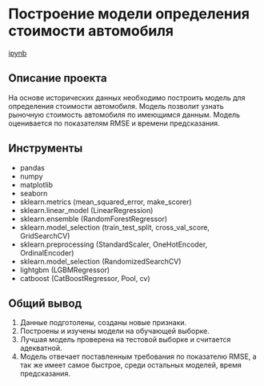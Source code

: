 # Построение модели определения стоимости автомобиля
[ipynb](https://github.com/SeleznevVA/Portfolio/blob/2bcc0a4aaf070ff9f7f94e43d6a4e137de8bfd63/%D0%9F%D0%BE%D1%81%D1%82%D1%80%D0%BE%D0%B5%D0%BD%D0%B8%D0%B5%20%D0%BC%D0%BE%D0%B4%D0%B5%D0%BB%D0%B8%20%D0%BE%D0%BF%D1%80%D0%B5%D0%B4%D0%B5%D0%BB%D0%B5%D0%BD%D0%B8%D1%8F%20%D1%81%D1%82%D0%BE%D0%B8%D0%BC%D0%BE%D1%81%D1%82%D0%B8%20%D0%B0%D0%B2%D1%82%D0%BE%D0%BC%D0%BE%D0%B1%D0%B8%D0%BB%D1%8F/%D0%9F%D0%BE%D1%81%D1%82%D1%80%D0%BE%D0%B5%D0%BD%D0%B8%D0%B5%20%D0%BC%D0%BE%D0%B4%D0%B5%D0%BB%D0%B8%20%D0%BE%D0%BF%D1%80%D0%B5%D0%B4%D0%B5%D0%BB%D0%B5%D0%BD%D0%B8%D1%8F%20%D1%81%D1%82%D0%BE%D0%B8%D0%BC%D0%BE%D1%81%D1%82%D0%B8%20%D0%B0%D0%B2%D1%82%D0%BE%D0%BC%D0%BE%D0%B1%D0%B8%D0%BB%D1%8F.ipynb)
## Описание проекта

На основе исторических данных необходимо построить модель для определения стоимости автомобиля. Модель позволит узнать рыночную стоимость автомобиля по имеющимся данным. Модель оценивается по показателям RMSE и времени предсказания.

## Инструменты 
* pandas 
* numpy
* matplotlib
* seaborn
* sklearn.metrics (mean_squared_error, make_scorer)
* sklearn.linear_model (LinearRegression)
* sklearn.ensemble (RandomForestRegressor)
* sklearn.model_selection (train_test_split, cross_val_score, GridSearchCV)
* sklearn.preprocessing (StandardScaler, OneHotEncoder, OrdinalEncoder)
* sklearn.model_selection (RandomizedSearchCV)
* lightgbm (LGBMRegressor)
* catboost (CatBoostRegressor, Pool, cv)

## Общий вывод 
1. Данные подготолены, созданы новые признаки.
2. Построены и изучены модели на обучающей выборке.
3. Лучшая модель проверена на тестовой выборке и считается адекватной.
4. Модель отвечает поставленным требования по показателю RMSE, а так же имеет самое быстрое, среди остальных моделей, время предсказания.

